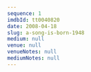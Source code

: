 ```yaml
---
sequence: 1
imdbId: tt0040820
date: 2008-04-18
slug: a-song-is-born-1948
medium: null
venue: null
venueNotes: null
mediumNotes: null
---
```


